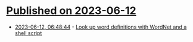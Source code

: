 # [Published on 2023-06-12](index.md)

* [2023-06-12, 06:48:44](https://lobste.rs/s/ggjrum/look_up_word_definitions_with_wordnet) - [Look up word definitions with WordNet and a shell script](https://tokyoma.de/microsth/pub.php?page=wordnet-script)
